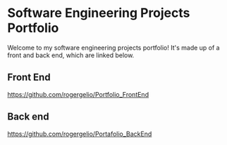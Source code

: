 # Software Engineering Projects Portfolio
Welcome to my software engineering projects portfolio! It's made up of a front and back end, which are linked below. 

## Front End
https://github.com/rogergelio/Portfolio_FrontEnd
## Back end
https://github.com/rogergelio/Portafolio_BackEnd
